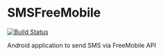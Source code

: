 # SMSFreeMobile

[![Build Status](https://travis-ci.com/guyou/SMSFreeMobile.svg?branch=master)](https://travis-ci.com/guyou/SMSFreeMobile)

Android application to send SMS via FreeMobile API
